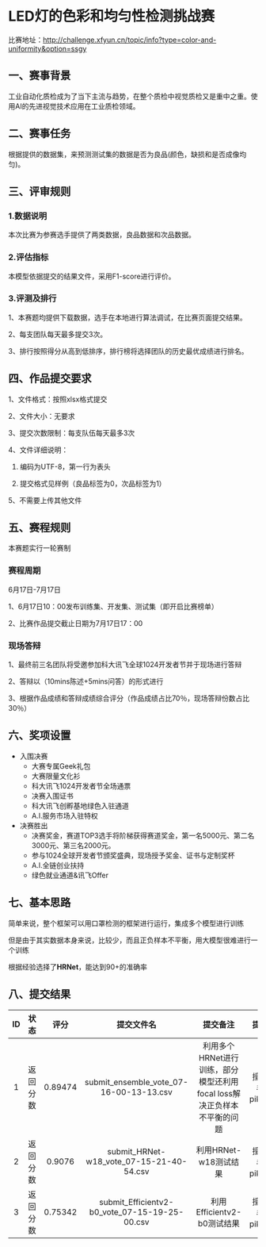 # LED灯的色彩和均匀性检测挑战赛

比赛地址：http://challenge.xfyun.cn/topic/info?type=color-and-uniformity&option=ssgy

## 一、赛事背景

工业自动化质检成为了当下主流与趋势，在整个质检中视觉质检又是重中之重。使用AI的先进视觉技术应用在工业质检领域。

## 二、赛事任务

根据提供的数据集，来预测测试集的数据是否为良品(颜色，缺损和是否成像均匀)。

## 三、评审规则

### 1.数据说明

本次比赛为参赛选手提供了两类数据，良品数据和次品数据。

### 2.评估指标

本模型依据提交的结果文件，采用F1-score进行评价。

### 3.评测及排行

1、本赛题均提供下载数据，选手在本地进行算法调试，在比赛页面提交结果。

2、每支团队每天最多提交3次。

3、排行按照得分从高到低排序，排行榜将选择团队的历史最优成绩进行排名。

## 四、作品提交要求

1、文件格式：按照xlsx格式提交

2、文件大小：无要求

3、提交次数限制：每支队伍每天最多3次

4、文件详细说明：

1) 编码为UTF-8，第一行为表头

2) 提交格式见样例（良品标签为0，次品标签为1）

5、不需要上传其他文件

## 五、赛程规则

本赛题实行一轮赛制

### 赛程周期

6月17日-7月17日

1、6月17日10：00发布训练集、开发集、测试集（即开启比赛榜单）

2、比赛作品提交截止日期为7月17日17：00

### 现场答辩

1、最终前三名团队将受邀参加科大讯飞全球1024开发者节并于现场进行答辩

2、答辩以（10mins陈述+5mins问答）的形式进行

3、根据作品成绩和答辩成绩综合评分（作品成绩占比70％，现场答辩份数占比30％）

## 六、奖项设置

- 入围决赛
  - 大赛专属Geek礼包
  - 大赛限量文化衫
  - 科大讯飞1024开发者节全场通票
  - 决赛入围证书
  - 科大讯飞创孵基地绿色入驻通道
  - A.I.服务市场入驻特权
- 决赛胜出
  - 决赛奖金，赛道TOP3选手将阶梯获得赛道奖金，第一名5000元、第二名3000元、第三名2000元。
  - 参与1024全球开发者节颁奖盛典，现场授予奖金、证书与定制奖杯
  - A.I.全链创业扶持
  - 绿色就业通道&讯飞Offer

## 七、基本思路

简单来说，整个框架可以用口罩检测的框架进行运行，集成多个模型进行训练

但是由于其实数据本身来说，比较少，而且正负样本不平衡，用大模型很难进行一个训练

根据经验选择了**HRNet**，能达到90+的准确率



## 八、提交结果

|  ID  |   状态   |  评分   |                  提交文件名                   |                           提交备注                           |      提交者       |      提交时间       |
| :--: | :------: | :-----: | :-------------------------------------------: | :----------------------------------------------------------: | :---------------: | :-----------------: |
|  1   | 返回分数 | 0.89474 |    submit_ensemble_vote_07-16-00-13-13.csv    | 利用多个HRNet进行训练，部分模型还利用focal loss解决正负样本不平衡的问题 | 擅长射手的pikachu | 2022-07-16 01:41:17 |
|  2   | 返回分数 | 0.9076  |   submit_HRNet-w18_vote_07-15-21-40-54.csv    |                    利用HRNet-w18测试结果                     | 擅长射手的pikachu | 2022-07-15 21:45:21 |
|  3   | 返回分数 | 0.75342 | submit_Efficientv2-b0_vote_07-15-19-25-00.csv |                  利用Efficientv2-b0测试结果                  | 擅长射手的pikachu | 2022-07-15 19:30:58 |
